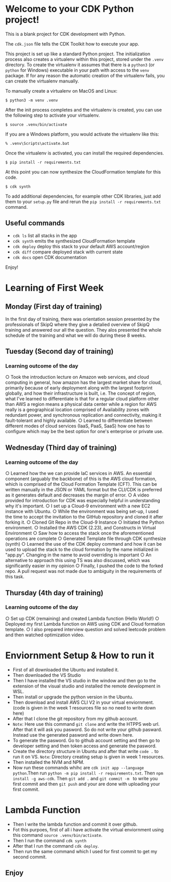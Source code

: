 
# Welcome to your CDK Python project!

This is a blank project for CDK development with Python.

The `cdk.json` file tells the CDK Toolkit how to execute your app.

This project is set up like a standard Python project.  The initialization
process also creates a virtualenv within this project, stored under the `.venv`
directory.  To create the virtualenv it assumes that there is a `python3`
(or `python` for Windows) executable in your path with access to the `venv`
package. If for any reason the automatic creation of the virtualenv fails,
you can create the virtualenv manually.

To manually create a virtualenv on MacOS and Linux:

```
$ python3 -m venv .venv
```

After the init process completes and the virtualenv is created, you can use the following
step to activate your virtualenv.

```
$ source .venv/bin/activate
```

If you are a Windows platform, you would activate the virtualenv like this:

```
% .venv\Scripts\activate.bat
```

Once the virtualenv is activated, you can install the required dependencies.

```
$ pip install -r requirements.txt
```

At this point you can now synthesize the CloudFormation template for this code.

```
$ cdk synth
```

To add additional dependencies, for example other CDK libraries, just add
them to your `setup.py` file and rerun the `pip install -r requirements.txt`
command.

## Useful commands

 * `cdk ls`          list all stacks in the app
 * `cdk synth`       emits the synthesized CloudFormation template
 * `cdk deploy`      deploy this stack to your default AWS account/region
 * `cdk diff`        compare deployed stack with current state
 * `cdk docs`        open CDK documentation

Enjoy!
# Learning of First Week
## Monday (First day of training)
In the first day of training, there was orientation session presented by the professionals of SkipQ where they give a detalied overview of SkipQ training and answered our all the question. They alos presented the whole schedule of the training and what we will do during these 8 weeks.
## Tuesday (Second day of training)
### Learning outcome of the day
○ Took the introduction lecture on Amazon web services, and cloud computing in general, how amazon has the largest market share for cloud, primarily because of early deployment along with the largest footprint globally, and how their infrastructure is built, i.e. The concept of region, what I've learned to differentiate is that for a regular cloud platform other than AWS a region means a physical data center while a region for AWS really is a geographical location comprised of Availability zones with redundant power, and synchronous replication and connectivity, making it fault-tolerant and highly available.
○ Learned to differentiate between different modes of cloud services (IaaS, PaaS, SaaS)
how one has to configure which may be the best option for one's enterprise or private use.
## Wednesday (Third day of training)
### Learning outcome of the day
○ Learned how the we can provide IaC services in AWS. An essential component (arguably the backbone) of this is the AWS cloud formation, which is comprised of the Cloud   Formation Template (CFT). This can be written manually in the JSON or YAML format but the CLI/CDK is preferred as it generates default and decreases the margin of error.
○ A video provided for introduction for CDK was especially helpful in understanding why it's important.
○ I set up a Cloud-9 environment with a new EC2 instance with Ubuntu.
○ While the environment was being set-up, I used the time to accept the invitation to the GitHub repository and cloned it after forking it.
○ Cloned Git Repo in the Cloud-9 Instance
○ Initiated the Python environment.
○ Installed the AWS CDK (2.23), and Constructs in Virtual Environment
○ Saw how to access the stack once the aforementioned operations are complete
○ Generated Template file through CDK synthesize (synth)
○ Learned the use of the CDK deploy command and how it can be used to upload the stack to the cloud formation by the name initialized in "app.py". Changing in the name to avoid overriding is important
○ An alternative to approach this using TS was also discussed, which was significantly easier in my opinion
○ Finally, I pushed the code to the forked repo. A pull request was not made due to ambiguity in the requirements of this task.
## Thursday (4th day of training)
### Learning outcome of the day
○ Set up CDK (remaining) and created Lambda function (Hello World!)
○ Deployed my first Lambda function on AWS using CDK and Cloud formation template.
○ I also prepared interview question and solved leetcode problem and then watched optimization video.
# Enviornment Setup & How to run it
* First of all downloaded the Ubuntu and installed it.
* Then downloaded the VS Studio
* Then I have installed the VS studio in the window and then go to the extension of the visual studio and installed the remote development in WSL.
* Then install or upgrade the python version in the Ubuntu.
* Then download and install AWS CLI V2 in your virtual enviornment. (code is given in the week 1 resources file so no need to write down here)
* After that I clone the git repository from my github account.
* `Note`: Here use this command `git clone` and write the HTPPS web url. After that it will ask you pasword. So do not write your github pasward. Instead use the generated pasword and write down here. 
* To generate the pasword. Go to github account setting and then go to developer setting and then token access and generate the pasword.
* Create the directory structure in Ubuntu and after that write `code .` to run it on VS. `Note`: Directory creating setup is given in week 1 resources.
* Then installed the NVM and NPM.
* Now run these commands whihc are `cdk init app --language python`.Then run `python -m pip install -r requirements.txt`. Then `npm install -g aws-cdk`. Then `git add .` and `git commit -m ` to write you first commit and then `git push` and your are done with uploading your first commit.
# Lambda Function
* Then I write the lambda function and commit it over github.
* Fot this purpoes, first of all i have activate the virtual enviornment using this command `source .venv/bin/activate`. 
* Then I run the command  `cdk synth` 
* After that I run the command `cdk deploy`.
* Then run the same command which I used for first commit to get my second commit.
## Enjoy